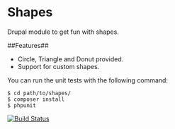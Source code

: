 Shapes
===========

Drupal module to get fun with shapes.

##Features##

* Circle, Triangle and Donut provided.
* Support for custom shapes.

You can run the unit tests with the following command:

    $ cd path/to/shapes/
    $ composer install
    $ phpunit

[![Build Status](https://travis-ci.org/lordoffreaks/shapes.svg)](https://travis-ci.org/lordoffreaks/shapes)